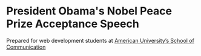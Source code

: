 # President Obama's Nobel Peace Prize Acceptance Speech

Prepared for web development students at [American University’s School of Communication](http://www.american.edu/soc/)